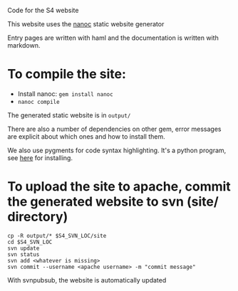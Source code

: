 Code for the S4 website

This website uses the [nanoc](http://nanoc.stoneship.org/) static website generator

Entry pages are written with haml and the documentation is written with markdown.


# To compile the site:

* Install nanoc: `gem install nanoc`
* `nanoc compile`

The generated static website is in `output/`


There are also a number of dependencies on other gem, error messages are explicit about which ones and how to install them.

We also use pygments for code syntax highlighting. It's a python program, see [here](http://pygments.org/docs/installation/) for installing.

# To upload the site to apache, commit the generated website to svn (site/ directory)

	cp -R output/* $S4_SVN_LOC/site
	cd $S4_SVN_LOC
	svn update
	svn status
	svn add <whatever is missing>
	svn commit --username <apache username> -m "commit message"

With svnpubsub, the website is automatically updated